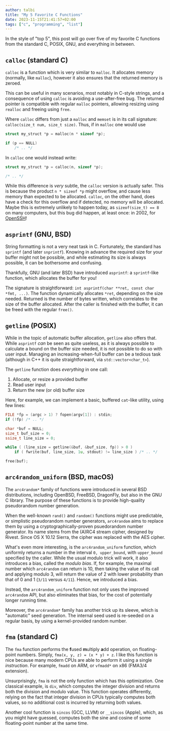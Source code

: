 ```yaml
---
author: talbi
title: "My 5 Favorite C Functions"
date: 2023-11-15T21:41:57+02:00
tags: ["c", "programming", "list"]
---
```


<!--more-->

In the style of "top 5", this post will go over five of my favorite C functions from the standard C, POSIX, GNU, and everything in between.

## `calloc` (standard C)

`calloc` is a function which is very similar to `malloc`. It allocates memory (normally, like `malloc`), however it also ensures that the returned memory is zeroed.

This can be useful in many scenarios, most notably in C-style strings, and a consequence of using `calloc` is avoiding a use-after-free bug. The returned pointer is compatible with regular `malloc` pointers, allowing resizing using `realloc` and freeing using `free`.

Where `calloc` differs from just a `malloc` and `memset` is in its call signature: `calloc(size_t num, size_t size)`. Thus, if in `malloc` one would use

```c
struct my_struct *p = malloc(n * sizeof *p);

if (p == NULL) 
    /* .. */
```

In `calloc` one would instead write:

```c
struct my_struct *p = calloc(n, sizeof *p);

/* .. */
```

While this difference is *very* subtle, the `calloc` version is actually safer. This is because the product `n * sizeof *p` might overflow, and cause less memory than expected to be allocated. `calloc`, on the other hand, does have a check for this overflow and if detected, no memory will be allocated. Maybe this is extremely unlikely to happen today, as `sizeof(size_t) == 8` on many computers, but this bug did happen, at least once: in 2002, for [OpenSSH](https://www.cvedetails.com/cve/CVE-2002-0639/)!

## `asprintf` (GNU, BSD)

String formatting is not a very neat task in C. Fortunately, the standard has `sprintf` (and later `snprintf`). Knowing in advance the required size for your buffer might not be possible, and while estimating its size is always possible, it can be bothersome and confusing.

Thankfully, GNU (and later BSD) have introduced `asprintf`: a `sprintf`-like function, which allocates the buffer for you!

The signature is straightforward: `int asprintf(char **ret, const char *fmt, ...)`. The function dynamically allocates `*ret`, depending on the size needed. Returned is the number of bytes written, which correlates to the size of the buffer allocated. After the caller is finished with the buffer, it can be freed with the regular `free()`.

## `getline` (POSIX)

While in the topic of automatic buffer allocation, `getline` also offers that. While `asprintf` *can* be seen as quite useless, as it is always possible to calculate a bound on the buffer size needed, it is not possible to do so with user input. Managing an increasing-when-full buffer can be a tedious task (although in C++ it is quite straightforward, via `std::vector<char_t>`).

The `getline` function does *everything* in one call:

1. Allocate, or resize a provided buffer
2. Read user input
3. Return the new (or old) buffer size

Here, for example, we can implement a basic, buffered `cat`-like utility, using few lines:

```c
FILE *fp = (argc > 1) ? fopen(argv[1]) : stdin;
if (!fp) /* .. */

char *buf = NULL;
size_t buf_size = 0;
ssize_t line_size = 0;

while ( (line_size = getline(&buf, &buf_size, fp)) > 0 )
    if ( fwrite(buf, line_size, 1u, stdout) != line_size ) /* .. */

free(buf);
```

## `arc4random_uniform` (BSD, macOS)

The `arc4random*` family of functions were introduced in several BSD distributions, including OpenBSD, FreeBSD, DragonFly, but also in the GNU C library. The purpose of these functions is to provide high-quality pseudorandom number generation.

When the well-known `rand()` and `random()` functions might use predictable, or simplistic pseudorandom number generators, `arc4random` aims to replace them by using a cryptographically-proven psuedorandom number generator. Its name stems from the (A)RC4 stream cipher, designed by Rivest. Since OS X 10.12 Sierra, the cipher was replaced with the AES cipher.

What's even more interesting, is the `arc4random_uniform` function, which uniformly returns a number in the interval `0, upper_bound`, with `upper_bound` specified by the caller. While the usual modulo trick will work, it also introduces a bias, called the *modulo bias*. If, for example, the maximal number which `arc4random` can return is 10, then taking the value of its call and applying modulo 3, will return the value of 2 with lower probability than that of 0 and 1 (`3/11` versus `4/11`). Hence, we introduced a bias.

Instead, the `arc4random_uniform` function not only uses the improved `arc4random` API, but also eliminates that bias, for the cost of potentially longer running time.

Moreover, the `arc4random*` family has another trick up its sleeve, which is "automatic" seed generation. The internal seed used is re-seeded on a regular basis, by using a kernel-provided random number.

## `fma` (standard C)

The `fma` function performs the **f**used **m**ultiply **a**dd operation, on floating-point numbers. Simply, `fma(x, y, z) = (x * y) + z`. I like this function is nice because many modern CPUs are able to perform it using a single *instruction*. For example, `fmadd` on ARM, or `vfmadd*` on x86 (FMA3/4 extension).

Unsurprisingly, `fma` is not the only function which has this optimization. One classical example, is `div`, which computes the integer division and returns both the division and modulo value. This function operates differently, relying on the fact that integer division in CPUs typically computes both values, so no additional cost is incurred by returning both values.

Another cool function is `sincos` (GCC, LLVM) or `__sincos` (Apple), which, as you might have guessed, computes both the sine and cosine of some floating-point number at the same time.
